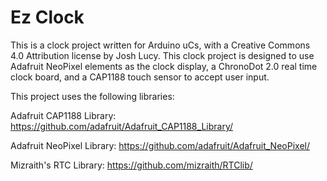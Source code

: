 Ez Clock
=====

This is a clock project written for Arduino uCs, with a Creative Commons 4.0 Attribution license by Josh Lucy. This clock project is designed to use Adafruit NeoPixel elements as the clock display, a ChronoDot 2.0 real time clock board, and a CAP1188 touch sensor to accept user input.

This project uses the following libraries:

Adafruit CAP1188 Library: https://github.com/adafruit/Adafruit_CAP1188_Library/

Adafruit NeoPixel Library: https://github.com/adafruit/Adafruit_NeoPixel/

Mizraith's RTC Library: https://github.com/mizraith/RTClib/
